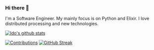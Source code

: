 ### Hi there 👋

I'm a Software Engineer. My mainly focus is on Python and Elixir. I love distributed processing and new technologies.

[![Ido's github stats](https://github-readme-stats.vercel.app/api?username=smoeinbbp&count_private=true&theme=onedark)](https://github.com/smoeinbbp)

[![Contributions](https://github-readme-stats.vercel.app/api?username=smoeinbbp&count_private=true&theme=onedark)](https://github.com/smoeinbbp)
[![GitHub Streak](https://github-readme-streak-stats.herokuapp.com?user=smoeinbbp&theme=onedark&exclude_days=Sun%2CSat)](https://git.io/streak-stats)

<!--
**smoeinbbp/smoeinbbp** is a ✨ _special_ ✨ repository because its `README.md` (this file) appears on your GitHub profile.

Here are some ideas to get you started:

- 🔭 I’m currently working on ...
- 🌱 I’m currently learning ...
- 👯 I’m looking to collaborate on ...
- 🤔 I’m looking for help with ...
- 💬 Ask me about ...
- 📫 How to reach me: ...
- 😄 Pronouns: ...
- ⚡ Fun fact: ...
-->
